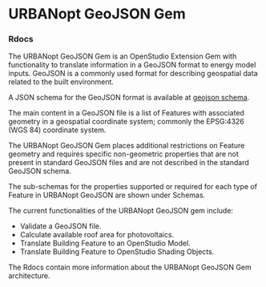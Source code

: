 # URBANopt GeoJSON Gem

### <StaticLink href="rdoc/">Rdocs</StaticLink>

The URBANopt GeoJSON Gem is an OpenStudio Extension Gem with functionality to translate
information in a GeoJSON format to energy model inputs.  GeoJSON is a commonly used
format for describing geospatial data related to the built environment. 

A JSON schema for the GeoJSON format is available at [geojson
schema](https://github.com/geojson/schema).

The main content in a GeoJSON file is a list of Features with associated geometry in a
geospatial coordinate system; commonly the EPSG:4326 (WGS 84) coordinate system.

The URBANopt GeoJSON Gem places additional restrictions on Feature geometry and requires
specific non-geometric properties that are not present in standard GeoJSON files and are
not described in the standard GeoJSON schema.

The sub-schemas for the properties supported or required for each type of Feature
in URBANopt GeoJSON are shown under Schemas.

The current functionalities of the URBANopt GeoJSON gem include:

- Validate a GeoJSON file.
- Calculate available roof area for photovoltaics.
- Translate Building Feature to an OpenStudio Model.
- Translate Building Feature to OpenStudio Shading Objects.

The <StaticLink href="rdoc/">Rdocs</StaticLink> contain more information about the URBANopt GeoJSON Gem architecture. 

